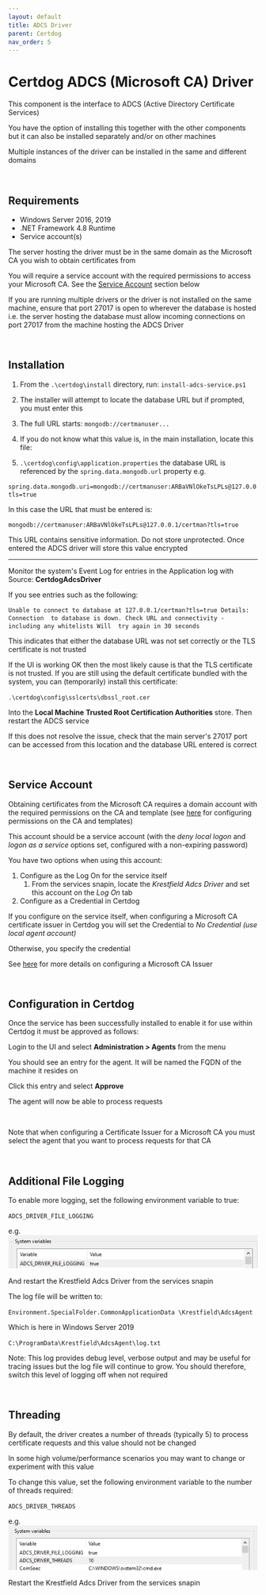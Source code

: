 ```yaml
---
layout: default
title: ADCS Driver
parent: Certdog
nav_order: 5
---
```

# Certdog ADCS (Microsoft CA) Driver

This component is the interface to ADCS (Active Directory Certificate Services)  

You have the option of installing this together with the other components but it can also be installed separately and/or on other machines  

Multiple instances of the driver can be installed in the same and different domains  

<br>

## Requirements

- Windows Server 2016, 2019
- .NET Framework 4.8 Runtime
- Service account(s)

The server hosting the driver must be in the same domain as the Microsoft CA you wish to obtain certificates from  

You will require a service account with the required permissions to access your Microsoft CA. See the [Service Account](#service-account) section below  

If you are running multiple drivers or the driver is not installed on the same machine, ensure that port 27017 is open to wherever the database is hosted i.e. the server hosting the database must allow incoming connections on port 27017 from the machine hosting the ADCS Driver  

<br>


## Installation

1. From the ``.\certdog\install`` directory, run:
   ``install-adcs-service.ps1``
   
2. The installer will attempt to locate the database URL but if prompted, you must enter this

3. The full URL starts: ``mongodb://certmanuser...``

4. If you do not know what this value is, in the main installation, locate this file:

5. ``.\certdog\config\application.properties`` the database URL is referenced by the ``spring.data.mongodb.url`` property e.g.

```properties
spring.data.mongodb.uri=mongodb://certmanuser:ARBaVNlOkeTsLPLs@127.0.0.1/certman?tls=true
```

In this case the URL that must be entered is:

```properties
mongodb://certmanuser:ARBaVNlOkeTsLPLs@127.0.0.1/certman?tls=true
```

This URL contains sensitive information. Do not store unprotected. Once entered the ADCS driver will store this value encrypted

---

Monitor the system's Event Log for entries in the Application log with Source: **CertdogAdcsDriver**  

If you see entries such as the following:

```
Unable to connect to database at 127.0.0.1/certman?tls=true Details: Connection  to database is down. Check URL and connectivity - including any whitelists Will  try again in 30 seconds
```

This indicates that either the database URL was not set correctly or the TLS certificate is not trusted  

If the UI is working OK then the most likely cause is that the TLS certificate is not trusted. If you are still using the default certificate bundled with the system, you can (temporarily) install this certificate:  

   ``.\certdog\config\sslcerts\dbssl_root.cer``  

Into the **Local Machine** **Trusted Root Certification Authorities** store. Then restart the ADCS service

If this does not resolve the issue, check that the main server's 27017 port can be accessed from this location and the database URL entered is correct

<br>

## Service Account

Obtaining certificates from the Microsoft CA requires a domain account with the required permissions on the CA and template (see [here](https://krestfield.github.io/docs/pki/setting_adcs_template_permissions.html) for configuring permissions on the CA and templates)  

This account should be a service account (with the *deny local logon* and *logon as a service* options set, configured with a non-expiring password)  

You have two options when using this account:

1. Configure as the Log On for the service itself
   1. From the services snapin, locate the *Krestfield Adcs Driver* and set this account on the *Log On* tab
2. Configure as a Credential in Certdog 

If you configure on the service itself, when configuring a Microsoft CA certificate issuer in Certdog you will set the Credential to *No Credential (use local agent account)*  

Otherwise, you specify the credential  

See [here](https://krestfield.github.io/docs/certdog/create_adcs_certificate_issuer.html) for more details on configuring a Microsoft CA Issuer 

<br>

## Configuration in Certdog

Once the service has been successfully installed to enable it for use within Certdog it must be approved as follows:  

Login to the UI and select **Administration > Agents** from the menu  

You should see an entry for the agent. It will be named the FQDN of the machine it resides on  

Click this entry and select **Approve**  

The agent will now be able to process requests  

<br>

Note that when configuring a Certificate Issuer for a Microsoft CA you must select the agent that you want to process requests for that CA

<br>   

## Additional File Logging

To enable more logging, set the following environment variable to true:

``ADCS_DRIVER_FILE_LOGGING``

e.g.  
![image-20201222143624266](.\images\loggingenvvar.png)

And restart the Krestfield Adcs Driver from the services snapin

The log file will be written to:

``Environment.SpecialFolder.CommonApplicationData \Krestfield\AdcsAgent``

Which is here in Windows Server 2019

``C:\ProgramData\Krestfield\AdcsAgent\log.txt``



Note: This log provides debug level, verbose output and may be useful for tracing issues but the log file will continue to grow.  You should therefore, switch this level of logging off when not required

 <br>

## Threading

By default, the driver creates a number of threads (typically 5) to process certificate requests and this value should not be changed  

In some high volume/performance scenarios you may want to change or experiment with this value  

To change this value, set the following environment variable to the number of threads required:  

``ADCS_DRIVER_THREADS``

e.g.  
![image-20201222143722766](.\images\threadsenvvar.png) 

Restart the Krestfield Adcs Driver from the services snapin  

